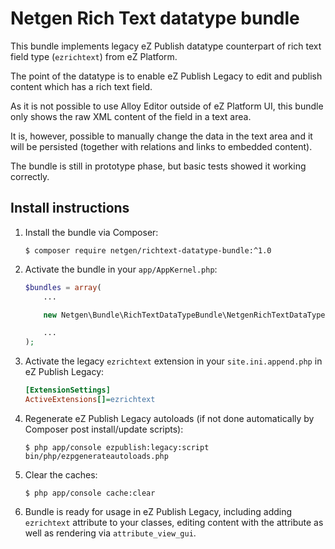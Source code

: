 # Netgen Rich Text datatype bundle

This bundle implements legacy eZ Publish datatype counterpart of rich text field type (`ezrichtext`) from eZ Platform.

The point of the datatype is to enable eZ Publish Legacy to edit and publish content which has a rich text field.

As it is not possible to use Alloy Editor outside of eZ Platform UI, this bundle only shows the raw XML content of the field in a text area.

It is, however, possible to manually change the data in the text area and it will be persisted (together with relations and links to embedded content).

The bundle is still in prototype phase, but basic tests showed it working correctly.

## Install instructions

1. Install the bundle via Composer:

    ```
    $ composer require netgen/richtext-datatype-bundle:^1.0
    ```

2. Activate the bundle in your `app/AppKernel.php`:

    ```php
    $bundles = array(
        ...

        new Netgen\Bundle\RichTextDataTypeBundle\NetgenRichTextDataTypeBundle(),

        ...
    );
    ```

3. Activate the legacy `ezrichtext` extension in your `site.ini.append.php` in eZ Publish Legacy:

    ```ini
    [ExtensionSettings]
    ActiveExtensions[]=ezrichtext
    ```

4. Regenerate eZ Publish Legacy autoloads (if not done automatically by Composer post install/update scripts):

    ```
    $ php app/console ezpublish:legacy:script bin/php/ezpgenerateautoloads.php
    ```

4. Clear the caches:

    ```
    $ php app/console cache:clear
    ```

5. Bundle is ready for usage in eZ Publish Legacy, including adding `ezrichtext` attribute to your classes, editing content with the attribute as well as rendering via `attribute_view_gui`.
